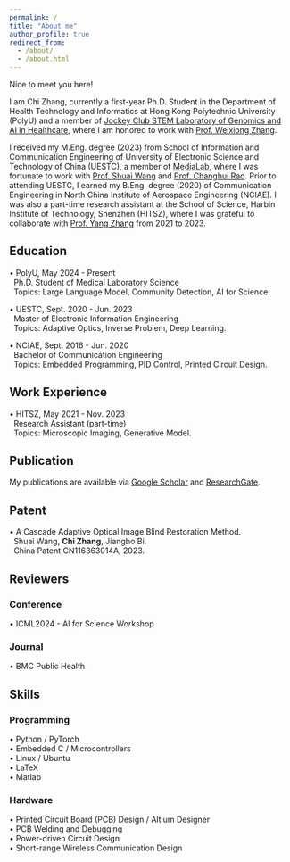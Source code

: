 ```yaml
---
permalink: /
title: "About me"
author_profile: true
redirect_from: 
  - /about/
  - /about.html
---
```


Nice to meet you here!    

I am Chi Zhang, currently a first-year Ph.D. Student in the Department of Health Technology and Informatics at Hong Kong Polytechnic University (PolyU) and a member of [Jockey Club STEM Laboratory of Genomics and AI in Healthcare](https://genomicmedicine.github.io/site/#/), where I am honored to work with [Prof. Weixiong Zhang](https://www.polyu.edu.hk/hti/people/academic-staff/prof-zhang-weixiong/).

I received my M.Eng. degree (2023) from School of Information and Communication Engineering of University of Electronic Science and Technology of China (UESTC), a member of [MediaLab](https://medialab.uestc.edu.cn/), where I was fortunate to work with [Prof. Shuai Wang](https://faculty.uestc.edu.cn/wangshuai/zh_CN/index.htm) and [Prof. Changhui Rao](https://people.ucas.ac.cn/~chrao). Prior to attending UESTC, I earned my B.Eng. degree (2020) of Communication Engineering in North China Institute of Aerospace Engineering (NCIAE). I was also a part-time research assistant at the School of Science, Harbin Institute of Technology, Shenzhen (HITSZ), where I was grateful to collaborate with [Prof. Yang Zhang](https://faculty.hitsz.edu.cn/zhangyang) from 2021 to 2023.


## Education
• PolyU,  May 2024 - Present     
&nbsp;  Ph.D. Student of Medical Laboratory Science        
&nbsp; Topics: Large Language Model, Community Detection, AI for Science.   

• UESTC,  Sept. 2020 - Jun. 2023      
&nbsp;  Master of Electronic Information Engineering   
&nbsp; Topics: Adaptive Optics, Inverse Problem, Deep Learning.

• NCIAE,  Sept. 2016 - Jun. 2020  
&nbsp;  Bachelor of Communication Engineering   
&nbsp; Topics: Embedded Programming, PID Control, Printed Circuit Design.

## Work Experience
• HITSZ,  May 2021 - Nov. 2023     
&nbsp;  Research Assistant (part-time)      
&nbsp; Topics: Microscopic Imaging, Generative Model. 

## Publication 
My publications are available via [Google Scholar](https://scholar.google.com/citations?user=s7WXQCsAAAAJ&hl=en) and [ResearchGate](https://www.researchgate.net/profile/Chi-Zhang-490/research).


## Patent
• A Cascade Adaptive Optical Image Blind Restoration Method.  
&nbsp; Shuai Wang, **Chi Zhang**, Jiangbo Bi.    
&nbsp; China Patent CN116363014A, 2023.  


## Reviewers   
### Conference       
• ICML2024 - AI for Science Workshop
### Journal   
• BMC Public Health
## Skills
### Programming
• Python / PyTorch  
• Embedded C / Microcontrollers     
• Linux / Ubuntu  
• LaTeX  
• Matlab  
### Hardware
• Printed Circuit Board (PCB) Design / Altium Designer    
• PCB Welding and Debugging    
• Power-driven Circuit Design    
• Short-range Wireless Communication Design    


  












